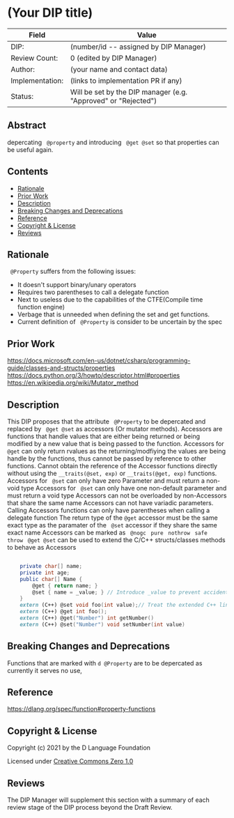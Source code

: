 # (Your DIP title)

| Field           | Value                                                           |
|-----------------|-----------------------------------------------------------------|
| DIP:            | (number/id -- assigned by DIP Manager)                          |
| Review Count:   | 0 (edited by DIP Manager)                                       |
| Author:         | (your name and contact data)                                    |
| Implementation: | (links to implementation PR if any)                             |
| Status:         | Will be set by the DIP manager (e.g. "Approved" or "Rejected")  |

## Abstract

depercating ``` @property``` and introducing ``` @get @set``` so that properties can be useful again.


## Contents
* [Rationale](#rationale)
* [Prior Work](#prior-work)
* [Description](#description)
* [Breaking Changes and Deprecations](#breaking-changes-and-deprecations)
* [Reference](#reference)
* [Copyright & License](#copyright--license)
* [Reviews](#reviews)

## Rationale

``` @Property``` suffers from the following issues:
* It doesn't support binary/unary operators
* Requires two parentheses to call a delegate function
* Next to useless due to the capabilities of the CTFE(Compile time function engine)
* Verbage that is unneeded when defining the set and get functions.
* Current definition of ``` @Property``` is consider to be uncertain by the spec


## Prior Work
https://docs.microsoft.com/en-us/dotnet/csharp/programming-guide/classes-and-structs/properties
https://docs.python.org/3/howto/descriptor.html#properties
https://en.wikipedia.org/wiki/Mutator_method

## Description

This DIP proposes that the attribute ``` @Property``` to be depercated and replaced by ``` @get @set``` as accessors (Or mutator methods).
Accessors are functions that handle values that are either being returned or being modified by a new value that is being passed to the function.
Accessors for ``` @get ``` can only return rvalues as the returning/modfiying the values are being handle by the functions, thus cannot be passed by reference to other functions.
Cannot obtain the reference of the Accessor functions directly without using the ```__traits(@set, exp)``` or ```__traits(@get, exp)``` functions.
Accessors for ``` @set``` can only have zero Parameter and must return a non-void type
Accessors for ``` @set``` can only have one non-default parameter and must return a void type
Accessors can not be overloaded by non-Accessors that share the same name
Accessors can not have variadic parameters.
Calling Accessors functions can only have parentheses when calling a delegate function
The return type of the ``` @get ``` accessor must be the same exact type as the paramater of the ``` @set``` accessor if they share the same exact name
Accessors can be marked as ``` @nogc``` ``` pure``` ``` nothrow``` ``` safe``` ``` throw```
``` @get @set``` can be used to extend the C/C++ structs/classes methods to behave as Accessors

```d 

	private char[] name;
	private int age;
	public char[] Name {
        @get { return name; }
        @set { name = _value; } // Introduce _value to prevent accidental breakage
    }
	extern (C++) @set void foo(int value);// Treat the extended C++ linkage functions as Accessors
	extern (C++) @get int foo();
	extern (C++) @get("Number") int getNumber()
	extern (C++) @set("Number") void setNumber(int value)
```


## Breaking Changes and Deprecations
Functions that are marked with ```d @Property``` are to be depercated as currently it serves no use,


## Reference
https://dlang.org/spec/function#property-functions

## Copyright & License
Copyright (c) 2021 by the D Language Foundation

Licensed under [Creative Commons Zero 1.0](https://creativecommons.org/publicdomain/zero/1.0/legalcode.txt)

## Reviews
The DIP Manager will supplement this section with a summary of each review stage
of the DIP process beyond the Draft Review.
